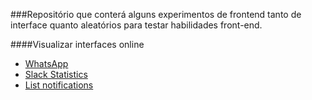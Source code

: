 ###Repositório que conterá alguns experimentos de frontend tanto de interface quanto aleatórios para testar habilidades front-end.

####Visualizar interfaces online

- [WhatsApp](http://marlysson.github.io/lab-frontend/WhatsApp/)
- [Slack Statistics](http://marlysson.github.io/lab-frontend/Slack-statistics/)
- [List notifications](https://marlysson.github.io/lab-frontend/Notifica%C3%A7%C3%B5es/)